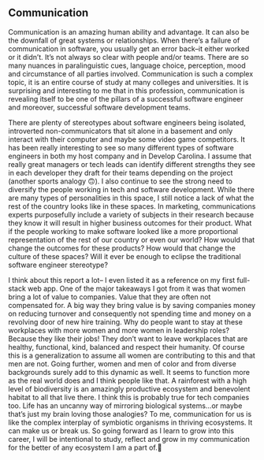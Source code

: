 ## Communication
Communication is an amazing human ability and advantage. It can also be the downfall of great systems or relationships. When there’s a failure of communication in software, you usually get an error back–it either worked or it didn’t. It’s not always so clear with people and/or teams. There are so many nuances in paralinguistic cues, language choice, perception, mood and circumstance of all parties involved. Communication is such a complex topic, it is an entire course of study at many colleges and universities. It is surprising and interesting to me that in this profession, communication is revealing itself to be one of the pillars of a successful software engineer and moreover, successful software development teams. 

There are plenty of stereotypes about software engineers being isolated, introverted non-communicators that sit alone in a basement and only interact with their computer and maybe some video game competitors. It has been really interesting to see so many different types of software engineers in both my host company and in Develop Carolina. I assume that really great managers or tech leads can identify different strengths they see in each developer they draft for their teams depending on the project (another sports analogy 🙃). I also continue to see the strong need to diversify the people working in tech and software development. While there are many types of personalities in this space, I still notice a lack of what the rest of the country looks like in these spaces. In marketing, communications experts purposefully include a variety of subjects in their research because they know it will result in higher business outcomes for their product. What if the people working to make software looked like a more proportional representation of the rest of our country or even our world? How would that change the outcomes for these products? How would that change the culture of these spaces? Will it ever be enough to eclipse the traditional software engineer stereotype?

I think about this report a lot– I even listed it as a reference on my first full-stack web app. One of the major takeaways I got from it was that women bring a lot of value to companies. Value that they are often not compensated for. A big way they bring value is by saving companies money on reducing turnover and consequently not spending time and money on a revolving door of new hire training. Why do people want to stay at these workplaces with more women and more women in leadership roles? Because they like their jobs! They don’t want to leave workplaces that are healthy, functional, kind, balanced and respect their humanity. Of course this is a generalization to assume all women are contributing to this and that men are not. Going further, women and men of color and from diverse backgrounds surely add to this dynamic as well. It seems to function more as the real world does and I think people like that. A rainforest with a high level of biodiversity is an amazingly productive ecosystem and benevolent habitat to all that live there. I think this is probably true for tech companies too. Life has an uncanny way of mirroring biological systems…or maybe that’s just my brain loving those analogies? To me, communication for us is like the complex interplay of symbiotic organisms in thriving ecosystems. It can make us or break us. So going forward as I learn to grow into this career, I will be intentional to study, reflect and grow in my communication for the better of any ecosystem I am a part of.🌳
